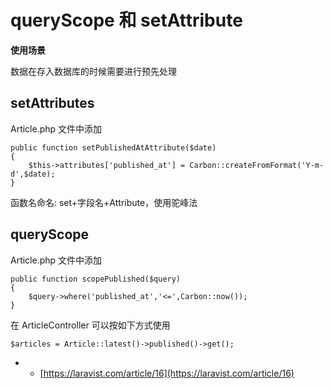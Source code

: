 # queryScope 和 setAttribute

**使用场景**

数据在存入数据库的时候需要进行预先处理

## setAttributes

Article.php 文件中添加

```
public function setPublishedAtAttribute($date)
{
    $this->attributes['published_at'] = Carbon::createFromFormat('Y-m-d',$date);
}
```

函数名命名: set+字段名+Attribute，使用驼峰法


## queryScope

Article.php 文件中添加

```
public function scopePublished($query)
{
    $query->where('published_at','<=',Carbon::now());
}
```

在 ArticleController 可以按如下方式使用

```
$articles = Article::latest()->published()->get();
```

- - [https://laravist.com/article/16](https://laravist.com/article/16)